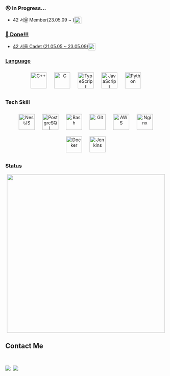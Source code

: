 
### 😠 In Progress...</br>
<!-- <div align='center'>
 <img align="center" height="30px" src="https://img.shields.io/badge/42Seoul-000000?style=flat-square&logo=42&logoColor=white"/> 	 
</div> -->


- 42 서울 Member(23.05.09 ~ )<a href="https://innovationacademy.kr/academy/contents/view?contentsNo=7&level=2&menuNo=8" target="_blank"><img align="center" height="22px" src="https://img.shields.io/badge/42Seoul-000000?style=flat-square&logo=42&logoColor=white"/>

### 🤗 Done!!!</br>
<!-- <div align='center'>
 <img align="center" height="30px" src="https://img.shields.io/badge/42Seoul-000000?style=flat-square&logo=42&logoColor=white"/> 	 
</div> -->

- 42 서울 Cadet (21.05.05 ~ 23.05.09)<a href="https://innovationacademy.kr/academy/contents/view?contentsNo=7&level=2&menuNo=8" target="_blank"><img align="center" height="22px" src="https://img.shields.io/badge/42Seoul-000000?style=flat-square&logo=42&logoColor=white"/>

### Language
<div align="center">  
<a href="https://www.cplusplus.com/" target="_blank"><img style="margin: 10px" src="https://profilinator.rishav.dev/skills-assets/cplusplus-original.svg" alt="C++" height="50" /></a>  
<a href="https://www.cprogramming.com/" target="_blank"><img style="margin: 10px" src="https://profilinator.rishav.dev/skills-assets/c-original.svg" alt="C" height="50" /></a>  
<a href="https://www.typescriptlang.org/" target="_blank"><img style="margin: 10px" src="https://profilinator.rishav.dev/skills-assets/typescript-original.svg" alt="TypeScript" height="50" /></a>  
<a href="https://www.javascript.com/" target="_blank"><img style="margin: 10px" src="https://profilinator.rishav.dev/skills-assets/javascript-original.svg" alt="JavaScript" height="50" /></a>  
<a href="https://www.python.org/" target="_blank"><img style="margin: 10px" src="https://profilinator.rishav.dev/skills-assets/python-original.svg" alt="Python" height="50" /></a>  
</div>

### Tech Skill
<div align="center">  
<a href="https://nestjs.com/" target="_blank"><img style="margin: 10px" src="https://profilinator.rishav.dev/skills-assets/nestjs.svg" alt="NestJS" height="50" /></a>  
<a href="https://www.postgresql.org/" target="_blank"><img style="margin: 10px" src="https://profilinator.rishav.dev/skills-assets/postgresql-original-wordmark.svg" alt="PostgreSQL" height="50" /></a>  
<a href="https://www.gnu.org/software/bash/" target="_blank"><img style="margin: 10px" src="https://profilinator.rishav.dev/skills-assets/gnu_bash-icon.svg" alt="Bash" height="50" /></a>  
<a href="https://github.com/" target="_blank"><img style="margin: 10px" src="https://profilinator.rishav.dev/skills-assets/git-scm-icon.svg" alt="Git" height="50" /></a>  
<a href="https://aws.amazon.com/" target="_blank"><img style="margin: 10px" src="https://profilinator.rishav.dev/skills-assets/amazonwebservices-original-wordmark.svg" alt="AWS" height="50" /></a>  
<a href="https://www.nginx.com/" target="_blank"><img style="margin: 10px" src="https://profilinator.rishav.dev/skills-assets/nginx-original.svg" alt="Nginx" height="50" /></a>
<a herf="https://docs.docker.com/" target="_blank"><img style="margin: 10px" src="https://profilinator.rishav.dev/skills-assets/docker-original-wordmark.svg" alt="Docker" height="50" />
<a href="https://www.jenkins.io/" target="_blank"><img style="margin: 10px" src="https://profilinator.rishav.dev/skills-assets/jenkins-icon.svg" alt="Jenkins" height="50" /></a>  
</div> 
</td><td valign="top" width="33%">

### Status 	
<div align="center">
<!-- ![](https://leetcard.jacoblin.cool/{username}?ext=heatmap)   -->
<img width="495px" src="http://mazassumnida.wtf/api/v2/generate_badge?boj=dododoo">
<!-- <img src="http://mazassumnida.wtf/api/v2/generate_badge?boj=dododoo"> -->
</div>

## Contact Me 
<!-- BLOG-POST-LIST:START -->  
<!-- BLOG-POST-LIST:END -->  
<!-- 
<br/>  

<div align="center"><img src="https://rishavanand.github.io/static/images/spotify-readme-example.svg" /></div>  

<br/>     -->

<br/>
<p align="left">
	<a href="https://velog.io/@maindish"><img src="https://img.shields.io/badge/Tech%20Blog-11B48A?style=flat-round&logo=Vimeo&logoColor=white&link=https://velog.io/@dogfootbirdfoot"/></a>&nbsp
	<!-- <a href="https://www.instagram.com/keonwoo98"><img src="https://img.shields.io/badge/Instagram-E4405F?style=flat-round&logo=Instagram&logoColor=white&link=https://www.instagram.com/keonwoo98"/></a>&nbsp -->
	<a href="mailto:42.4.junyopar@gmail.com"><img src="https://img.shields.io/badge/Gmail-d14836?style=flat-round&logo=Gmail&logoColor=white&link=keonwoo98@naver.com"/></a>
</p>

<!-- <div align="center">
            <a href="https://www.buymeacoffee.com/rishavanand" target="_blank" style="display: inline-block;">
                <img
                    src="https://img.shields.io/badge/Donate-Buy%20Me%20A%20Coffee-orange.svg?style=flat-square&logo=buymeacoffee" 
                    align="center"
                />
            </a></div> -->
<br />
